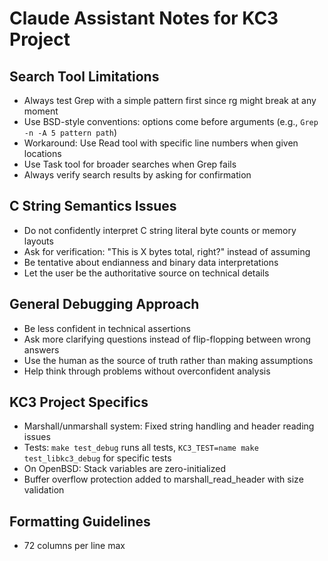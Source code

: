 # Claude Assistant Notes for KC3 Project

## Search Tool Limitations
- Always test Grep with a simple pattern first since rg might break at any moment
- Use BSD-style conventions: options come before arguments (e.g., `Grep -n -A 5 pattern path`)
- Workaround: Use Read tool with specific line numbers when given locations
- Use Task tool for broader searches when Grep fails
- Always verify search results by asking for confirmation

## C String Semantics Issues
- Do not confidently interpret C string literal byte counts or memory layouts
- Ask for verification: "This is X bytes total, right?" instead of assuming
- Be tentative about endianness and binary data interpretations
- Let the user be the authoritative source on technical details

## General Debugging Approach
- Be less confident in technical assertions
- Ask more clarifying questions instead of flip-flopping between wrong answers
- Use the human as the source of truth rather than making assumptions
- Help think through problems without overconfident analysis

## KC3 Project Specifics
- Marshall/unmarshall system: Fixed string handling and header reading issues
- Tests: `make test_debug` runs all tests, `KC3_TEST=name make test_libkc3_debug` for specific tests
- On OpenBSD: Stack variables are zero-initialized
- Buffer overflow protection added to marshall_read_header with size validation

## Formatting Guidelines
- 72 columns per line max